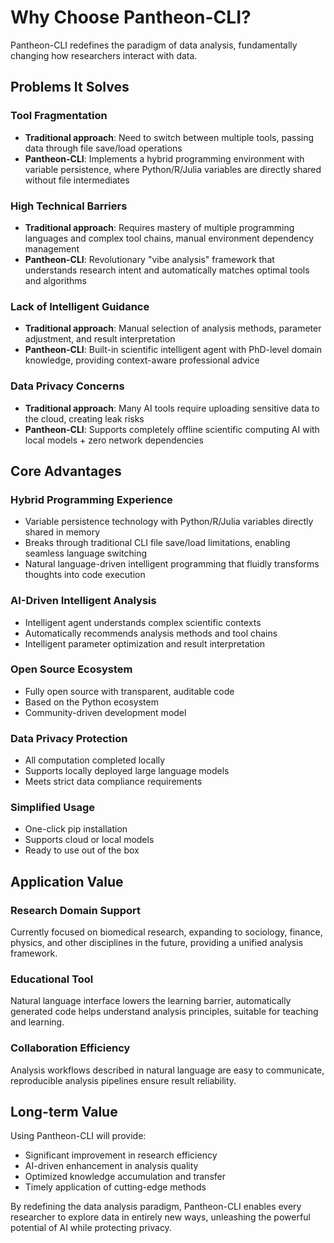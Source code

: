 # Why Choose Pantheon-CLI?

Pantheon-CLI redefines the paradigm of data analysis, fundamentally changing how researchers interact with data.

## Problems It Solves

### Tool Fragmentation
- **Traditional approach**: Need to switch between multiple tools, passing data through file save/load operations
- **Pantheon-CLI**: Implements a hybrid programming environment with variable persistence, where Python/R/Julia variables are directly shared without file intermediates

### High Technical Barriers
- **Traditional approach**: Requires mastery of multiple programming languages and complex tool chains, manual environment dependency management
- **Pantheon-CLI**: Revolutionary "vibe analysis" framework that understands research intent and automatically matches optimal tools and algorithms

### Lack of Intelligent Guidance
- **Traditional approach**: Manual selection of analysis methods, parameter adjustment, and result interpretation
- **Pantheon-CLI**: Built-in scientific intelligent agent with PhD-level domain knowledge, providing context-aware professional advice

### Data Privacy Concerns
- **Traditional approach**: Many AI tools require uploading sensitive data to the cloud, creating leak risks
- **Pantheon-CLI**: Supports completely offline scientific computing AI with local models + zero network dependencies

## Core Advantages

### Hybrid Programming Experience
- Variable persistence technology with Python/R/Julia variables directly shared in memory
- Breaks through traditional CLI file save/load limitations, enabling seamless language switching
- Natural language-driven intelligent programming that fluidly transforms thoughts into code execution

### AI-Driven Intelligent Analysis
- Intelligent agent understands complex scientific contexts
- Automatically recommends analysis methods and tool chains
- Intelligent parameter optimization and result interpretation

### Open Source Ecosystem
- Fully open source with transparent, auditable code
- Based on the Python ecosystem
- Community-driven development model

### Data Privacy Protection
- All computation completed locally
- Supports locally deployed large language models
- Meets strict data compliance requirements

### Simplified Usage
- One-click pip installation
- Supports cloud or local models
- Ready to use out of the box

## Application Value

### Research Domain Support
Currently focused on biomedical research, expanding to sociology, finance, physics, and other disciplines in the future, providing a unified analysis framework.

### Educational Tool
Natural language interface lowers the learning barrier, automatically generated code helps understand analysis principles, suitable for teaching and learning.

### Collaboration Efficiency
Analysis workflows described in natural language are easy to communicate, reproducible analysis pipelines ensure result reliability.

## Long-term Value

Using Pantheon-CLI will provide:

- Significant improvement in research efficiency
- AI-driven enhancement in analysis quality  
- Optimized knowledge accumulation and transfer
- Timely application of cutting-edge methods

By redefining the data analysis paradigm, Pantheon-CLI enables every researcher to explore data in entirely new ways, unleashing the powerful potential of AI while protecting privacy.